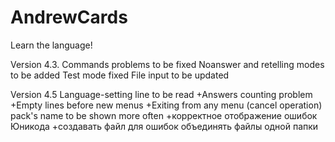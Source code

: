 # AndrewCards
Learn the language!

Version 4.3.
Commands problems to be fixed
Noanswer and retelling modes to be added
Test mode fixed
File input to be updated

Version 4.5
Language-setting line to be read
+Answers counting problem
+Empty lines before new menus
+Exiting from any menu (cancel operation)
    pack's name to be shown more often
+корректное отображение ошибок Юникода
+создавать файл для ошибок
объединять файлы одной папки

